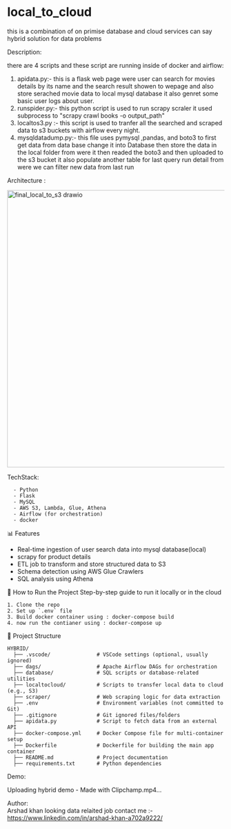 # local_to_cloud
this is a combination of on primise database  and cloud  services can say hybrid solution for data  problems




Description:

there are 4 scripts and these script are running inside of docker and airflow:
1. apidata.py:- this is a flask web page were user can search for movies details by its name and the search result showen to wepage and also store serached movie data to local mysql database it also genret some basic user logs about user.
2. runspider.py:- this  python script is used to run scrapy scraler it used subprocess to "scrapy crawl books -o output_path"
3. localtos3.py :- this script is used to tranfer all the searched and scraped data to s3 buckets with airflow every night.
4. mysqldatadump.py:-  this file uses pymysql ,pandas, and boto3 to first get data from data base change it into Database then store the data in the local folder from were it then readed  the boto3 and then uploaded to the s3 bucket it also populate another table for last query run detail from were we can filter new data from last run 




Architecture :

<img width="911" height="641" alt="final_local_to_s3 drawio" src="https://github.com/user-attachments/assets/ae069cbd-476f-4708-bdbf-041c84b67cbf" />



TechStack:

      - Python
      - Flask
      - MySQL
      - AWS S3, Lambda, Glue, Athena
      - Airflow (for orchestration)
      - docker


📊 Features

- Real-time ingestion of user search data into mysql database(local)
- scrapy for product details
- ETL job to transform and store structured data to  S3
- Schema detection using AWS Glue Crawlers
- SQL analysis using Athena


🚀 How to Run the Project
Step-by-step guide to run it locally or in the cloud

    1. Clone the repo
    2. Set up `.env` file
    3. Build docker container using : docker-compose build
    4. now run the contianer using : docker-compose up

📂 Project Structure  

    HYBRID/
      ├── .vscode/               # VSCode settings (optional, usually ignored)
      ├── dags/                  # Apache Airflow DAGs for orchestration
      ├── database/              # SQL scripts or database-related utilities
      ├── localtocloud/          # Scripts to transfer local data to cloud (e.g., S3)
      ├── scraper/               # Web scraping logic for data extraction
      ├── .env                   # Environment variables (not committed to Git)
      ├── .gitignore             # Git ignored files/folders
      ├── apidata.py             # Script to fetch data from an external API
      ├── docker-compose.yml     # Docker Compose file for multi-container setup
      ├── Dockerfile             # Dockerfile for building the main app container
      ├── README.md              # Project documentation
      ├── requirements.txt       # Python dependencies


Demo:



Uploading hybrid demo - Made with Clipchamp.mp4…




Author:
 <br>
   Arshad khan looking data  relaited job  contact me :- https://www.linkedin.com/in/arshad-khan-a702a9222/
          


